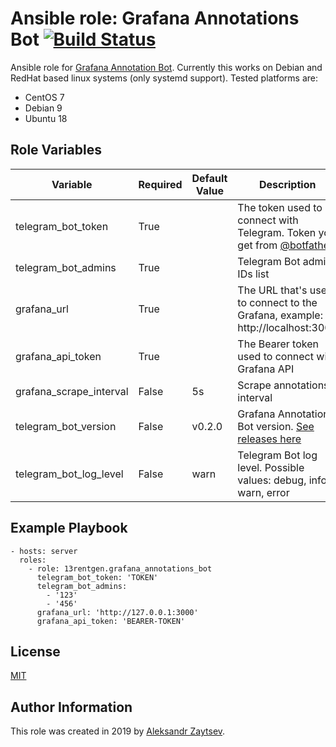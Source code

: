 Ansible role: Grafana Annotations Bot [![Build Status](https://travis-ci.org/13rentgen/ansible-role-grafana-annotations-bot.svg?branch=master)](https://travis-ci.org/13rentgen/ansible-role-grafana-annotations-bot)
=========

Ansible role for [Grafana Annotation Bot](https://github.com/13rentgen/grafana-annotations-bot). Currently this works on Debian and RedHat based linux systems (only systemd support). Tested platforms are:

* CentOS 7
* Debian 9
* Ubuntu 18


Role Variables
--------------

| Variable                | Required | Default Value | Description                                                                                               |
|-------------------------|----------|---------------|-----------------------------------------------------------------------------------------------------------|
| telegram_bot_token      | True     |               | The token used to connect with Telegram. Token you get from [@botfather](https://telegram.me/botfather)   |
| telegram_bot_admins     | True     |               | Telegram Bot admin IDs list                                                                               |
| grafana_url             | True     |               | The URL that's used to connect to the Grafana, example: http://localhost:3000                             |
| grafana_api_token       | True     |               | The Bearer token used to connect with Grafana API                                                         |
| grafana_scrape_interval | False    | 5s            | Scrape annotations interval                                                                               |
| telegram_bot_version    | False    | v0.2.0        | Grafana Annotation Bot version. [See releases here](https://github.com/13rentgen/grafana-annotations-bot) |
| telegram_bot_log_level  | False    | warn          | Telegram Bot log level. Possible values: debug, info, warn, error                                         |



Example Playbook
----------------

    - hosts: server
      roles:
        - role: 13rentgen.grafana_annotations_bot
          telegram_bot_token: 'TOKEN'
          telegram_bot_admins: 
            - '123'
            - '456'
          grafana_url: 'http://127.0.0.1:3000'
          grafana_api_token: 'BEARER-TOKEN'

License
-------

[MIT](LICENSE)

Author Information
------------------

This role was created in 2019 by [Aleksandr Zaytsev](https://github.com/13rentgen).
